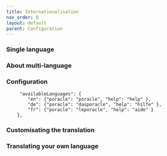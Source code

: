 ```yaml
---
title: Internationalisation
nav_order: 8
layout: default
parent: Configuration
---
```


### Single language

### About multi-language

### Configuration

```json5
     "availableLanguages": {
        "en": {"poracle": "poracle", "help": "help" },
        "de": {"poracle": "dasporacle", "help": "hilfe" },
        "fr": {"poracle": "leporacle", "help": "aide" }
    },
```

### Customisating the translation

### Translating your own language
